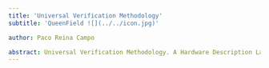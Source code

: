 ```yaml
---
title: 'Universal Verification Methodology'
subtitle: 'QueenField ![](../../icon.jpg)'

author: Paco Reina Campo

abstract: Universal Verification Methodology. A Hardware Description Language (HDL) is a specialized computer language used to describe the structure and behavior of digital logic circuits. It allows for the synthesis of a HDL into a netlist, which can then be synthesized, placed and routed to produce the set of masks used to create an integrated circuit.
---
```

